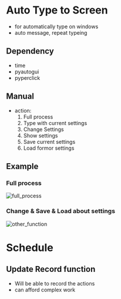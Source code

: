 # Auto Type to Screen
- for automatically type on windows
- auto message, repeat typeing


## Dependency
- time
- pyautogui
- pyperclick

## Manual
- action:
    1. Full process
    2. Type with current settings
    3. Change Settings
    4. Show settings
    5. Save current settings
    6. Load formor settings

## Example
### Full process
![full_process](https://github.com/lyz508/AutoTypeToScreen/blob/master/resources/autoType_full_process.gif)
### Change & Save & Load about settings
![other_function](https://github.com/lyz508/AutoTypeToScreen/blob/master/resources/autoType_other.gif)

# Schedule
## Update Record function
- Will be able to record the actions
- can afford complex work